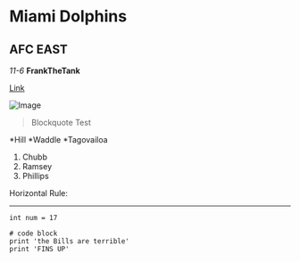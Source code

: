 # Miami Dolphins

## AFC EAST
*11-6*
**FrankTheTank**

[Link](https://google.com)

![Image](https://commonmark.org/help/images/favicon.png)

>Blockquote Test

*Hill
*Waddle
*Tagovailoa

1. Chubb
2. Ramsey
3. Phillips

Horizontal Rule:

---



`int num = 17`

```
# code block
print 'the Bills are terrible'
print 'FINS UP'
```
